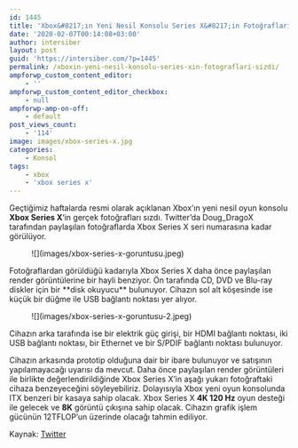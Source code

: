 ```yaml
---
id: 1445
title: 'Xbox&#8217;ın Yeni Nesil Konsolu Series X&#8217;in Fotoğrafları Sızdı'
date: '2020-02-07T00:14:08+03:00'
author: intersiber
layout: post
guid: 'https://intersiber.com/?p=1445'
permalink: /xboxin-yeni-nesil-konsolu-series-xin-fotograflari-sizdi/
ampforwp_custom_content_editor:
    - ''
ampforwp_custom_content_editor_checkbox:
    - null
ampforwp-amp-on-off:
    - default
post_views_count:
    - '114'
image: images/xbox-series-x.jpg
categories:
    - Konsol
tags:
    - xbox
    - 'xbox series x'
---
```


Geçtiğimiz haftalarda resmi olarak açıklanan Xbox’ın yeni nesil oyun konsolu **Xbox Series X**‘in gerçek fotoğrafları sızdı. Twitter’da Doug\_DragoX tarafından paylaşılan fotoğraflarda Xbox Series X seri numarasına kadar görülüyor.

<figure class="wp-block-image size-large">![](images/xbox-series-x-goruntusu.jpeg)</figure>Fotoğraflardan görüldüğü kadarıyla Xbox Series X daha önce paylaşılan render görüntülerine bir hayli benziyor. Ön tarafında CD, DVD ve Blu-ray diskler için bir **disk okuyucu** bulunuyor. Cihazın sol alt köşesinde ise küçük bir düğme ile USB bağlantı noktası yer alıyor.

<figure class="wp-block-image size-large">![](images/xbox-series-x-goruntusu-2.jpeg)</figure>Cihazın arka tarafında ise bir elektrik güç girişi, bir HDMI bağlantı noktası, iki USB bağlantı noktası, bir Ethernet ve bir S/PDIF bağlantı noktası bulunuyor.

Cihazın arkasında prototip olduğuna dair bir ibare bulunuyor ve satışının yapılamayacağı uyarısı da mevcut. Daha önce paylaşılan render görüntüleri ile birlikte değerlendirildiğinde Xbox Series X’in aşağı yukarı fotoğraftaki cihaza benzeyeceğini söyleyebiliriz. Dolayısıyla Xbox yeni oyun konsolunda ITX benzeri bir kasaya sahip olacak. Xbox Series X **4K 120 Hz** oyun desteği ile gelecek ve **8K** görüntü çıkışına sahip olacak. Cihazın grafik işlem gücünün 12TFLOP’un üzerinde olacağı tahmin ediliyor.

Kaynak: [Twitter](https://twitter.com/Doug_DragoX/status/1219794270518947840)
